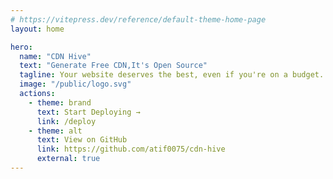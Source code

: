 ```yaml
---
# https://vitepress.dev/reference/default-theme-home-page
layout: home

hero:
  name: "CDN Hive"
  text: "Generate Free CDN,It's Open Source"
  tagline: Your website deserves the best, even if you're on a budget. You can host your CSS, JS files for free. It's Open Source.
  image: "/public/logo.svg"
  actions:
    - theme: brand
      text: Start Deploying →
      link: /deploy
    - theme: alt
      text: View on GitHub
      link: https://github.com/atif0075/cdn-hive
      external: true
---
```


<script setup>
import { VPTeamMembers } from 'vitepress/theme'
const members = [
  {
    avatar: 'https://www.github.com/atif0075.png',
    name: 'M Atif',
    title: 'Creator',
    links: [
      { icon: 'github', link: 'https://github.com/atif0075' },
      { icon: 'linkedin', link: 'https://www.linkedin.com/in/atif0075/' }
    ]
  },
  
]
</script>

<VPTeamMembers size="small" :members="members" />
